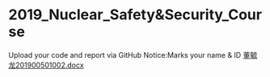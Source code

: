 # 2019_Nuclear_Safety&Security_Course
Upload your code and report via GitHub
Notice:Marks your name & ID
[董毓龙201900501002.docx](https://github.com/freshmandyl/2019_Nuclear_Safety_security_course/files/9825243/201900501002.docx)
